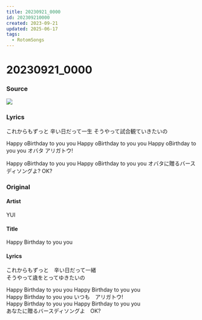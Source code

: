 ```yaml
---
title: 20230921_0000
id: 202309210000
created: 2023-09-21
updated: 2025-06-17
tags:
  - RotomSongs
---
```

# 20230921_0000

### Source

![](https://x.com/Starlystrongest/status/1704510843390509169)

### Lyrics

これからもずっと 辛い日だって一生
そうやって試合観ていきたいの

Happy oBirthday to you you
Happy oBirthday to you you
Happy oBirthday to you you
オバタ アリガトウ!

Happy oBirthday to you you
Happy oBirthday to you you
オバタに贈るバースディソングよ? OK?

### Original

#### Artist

YUI

#### Title

Happy Birthday to you you

#### Lyrics

これからもずっと　辛い日だって一緒  
そうやって歳をとってゆきたいの  
  
Happy Birthday to you you Happy Birthday to you you  
Happy Birthday to you you いつも　アリガトウ!  
Happy Birthday to you you Happy Birthday to you you  
あなたに贈るバースディソングよ　OK?

